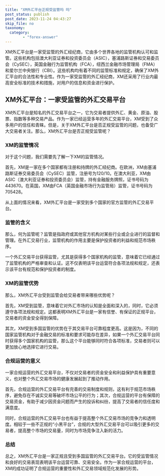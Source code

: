 ```yaml
---
title: "XM外汇平台正规受监管吗 吗"
post_status: publish
post_date: 2023-11-24 04:43:27
skip_file: no
taxonomy:
  category:
        - "forex-answer"
---
```


XM外汇平台是一家受监管的外汇经纪商，它由多个世界各地的监管机构认可和监管。这些机构包括澳大利亚证券和投资委员会（ASIC），塞浦路斯证券和交易委员会（CySEC），英国金融行为监管机构（FCA），纽西兰金融市场管理局（FMA）和爱尔兰中央银行（CBI）。这些机构均有着不同的监管标准和规定，确保了XM外汇平台的合法性和专业性。作为一家受监管的外汇经纪商，XM还采用了行业内最高安全标准的技术和措施，对用户的信息和资金进行保护。

## XM外汇平台：一家受监管的外汇交易平台

XM外汇平台是知名的外汇交易平台之一，它为交易者提供外汇、黄金、原油、股票、指数等多种交易产品。作为一家已经运营多年的外汇交易平台，XM受到了众多用户的信任和青睐。但是，关于XM外汇平台是否正规受监管的问题，也备受广大交易者关注。那么，XM外汇平台是否正规受监管呢？

### XM的监管情况

对于这个问题，我们需要先了解一下XM的监管情况。

首先，XM是一家在多个国家都有注册和持牌的外汇经纪商。在欧洲，XM由塞浦路斯证券交易委员会（CySEC）监管，注册号为120/10。在澳大利亚，XM由ASIC（澳大利亚证券和投资委员会）监管，持有金融服务牌照，证书号码为443670。在英国，XM由FCA（英国金融市场行为监管局）监管，证书号码为705428。

从上面的情况来看，XM外汇平台是一家受到多个国家的官方监管的外汇交易平台。

### 监管的含义

那么，何为监管呢？监管是指政府或其他官方机构对某些行业或企业进行的监督和管理。在外汇交易行业，监管机构的作用主要是保护投资者的利益和规范市场秩序。

一个外汇交易平台获得监管，尤其是获得多个国家机构的监管，意味着它已经通过了监管机构的严格审查和认证。这不仅表明该平台运营符合各项法规和规定，还表示该平台有规范和保护投资者的制度。

### XM的监管优势

那么，XM外汇平台受到监管会给交易者带来哪些优势呢？

首先，XM受到监管，意味着它对外汇市场的认知是全面和深入的，同时，它必须遵守各项法规和规定。这都表明XM外汇平台是一家有信誉、有保证的正规平台，交易者的资金安全得到保障。

其次，XM受到多国监管的优势在于其交易平台可靠程度更高。这是因为，不同的国家监管机构对于金融交易的标准和要求可能存在差异，如果一个外汇交易平台同时获得多个国家机构的监管，那么这个平台能够同时符合各项标准，交易者则可以更加放心地选择它进行交易。

### 合规运营的意义

一家合规运营的外汇交易平台，不仅对交易者的资金安全和利益保护具有重要意义，也对整个外汇交易市场的健康发展起到了推动作用。

首先，合规运营的外汇交易平台有完善的交易制度和规则，这有利于规范市场秩序，避免存在不诚实交易等破坏市场公平的行为；其次，合规运营的平台有保障的交易资金，有助于减少因资金问题而产生的投诉和纠纷，提高了交易者的信任度和满意度。

同时，合规运营的外汇交易平台也有益于提高整个外汇交易市场的竞争力和透明度。相较于一些不正规的“小黑平台”，合规的大型外汇交易平台可以吸引更多的交易者，提高整个市场的交易量，同时为市场竞争注入新的活力。

### 总结

总之，XM外汇平台是一家正规且受到多国监管的外汇交易平台。它的受监管情况和良好的交易表现表明该平台运营可靠、交易安全。作为一家合规运营的平台，XM的成功证明了合规运营的重要性和外汇交易领域规范化发展的形势。